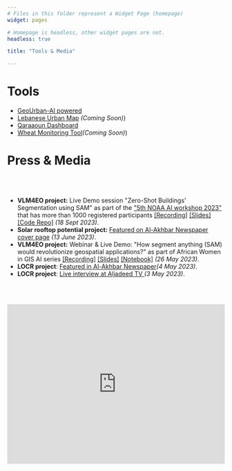 ```yaml
---
# Files in this folder represent a Widget Page (homepage)
widget: pages

# Homepage is headless, other widget pages are not.
headless: true

title: "Tools & Media"

---
```


<h1 class="mobile">Tools</h1>
<ul>
	<li><a href="http://geoai.cnrs.edu.lb/urbanmodels/" target="_blank">GeoUrban-AI powered</a></li>
	<li><a href="http://geoai.cnrs.edu.lb/urbanmap/" target="_blank">Lebanese Urban Map</a> <i>(Coming Soon)</i>)</li>
	<li><a href="http://geoai.cnrs.edu.lb/qaraaoun" target="_blank">Qaraaoun Dashboard</a></li>
	<li><a href="" target="_blank">Wheat Monitoring Tool</a><i>(Coming Soon)</i>)</li>
</ul>

<h1 class="mobile">Press & Media</h1>
<br><br>
<ul>
	<li><strong>VLM4EO project:</strong> Live Demo session "Zero-Shot Buildings' Segmentation using SAM" as part of the <a href="https://noaaai2023.sched.com/event/1SA4X/live-demo-zero-shot-buildings-segmentation-using-sam" target=_blank>"5th NOAA AI workshop 2023"</a> that has more than 1000 registered participants <a href="https://ncsu.zoom.us/rec/play/OgcHgr7YvYXmoAWwaz8bp_VMFsjSTasFpHcP6fsIlzRf_BG9mot6kjfwXynvvIYlLcoibzqZbBEhowgJ.flNYlRkOXC7eZoUe?canPlayFromShare=true&from=share_recording_detail&startTime=1695056412000&componentName=rec-play&originRequestUrl=https%3A%2F%2Fncsu.zoom.us%2Frec%2Fshare%2Fca8YOdXyDfMBDOto9eHqaoOcMzKRdg4LjqKtt2BPSxzzg96zEjGfKeY1dlIkdBCb.vStQgHc6ndVGDEHx%3FstartTime%3D1695056412000" target="_blank">[Recording]</a> <a href="../media/NOAAAI_GEOAI_18Sept2023.pdf" target="_blank">[Slides]</a> 
	<a href="https://github.com/geoaigroup/GEOAI-ECRS2023/tree/main/5th%20NOAA%20AI%20Workshop" target="_blank">[Code Repo]</a> <i>(18 Sept 2023)</i>.</li>
	<li><strong>Solar rooftop potential project:</strong> <a href="https://al-akhbar.com/Community/364188" target="_blank">Featured on Al-Akhbar Newspaper</a> 
	<a href="https://www.linkedin.com/posts/alighandour_featured-today-on-the-cover-page-of-al-akhbar-activity-7074321199274565633-yF8m" target="_blank">cover page</a> <i>(13 June 2023)</i>.</li>
	<li><strong>VLM4EO project:</strong> Webinar & Live Demo: "How segment anything (SAM) would revolutionize geospatial applications?" as part of African Women in GIS AI series <a href="https://www.youtube.com/watch?v=0gaQHdAFrzA" target="_blank">[Recording]</a> <a href="../media/SAM_26May2023/SAM_AliGhandour_26May2023.pdf" target="_blank">[Slides]</a> 
	<a href="https://colab.research.google.com/github/geoaigroup/geogroup-website/blob/main/content/media/SAM_26May2023/SAM_GEOAI_Demo.ipynb" target="_blank">[Notebook]</a> <i>(26 May 2023)</i>.</li>
	<li><strong>LOCR project</strong>: <a href="https://al-akhbar.com/Community/361987/" target="_blank">Featured in Al-Akhbar Newspaper</a><i>(4 May 2023)</i>.
	</li>
	<li><strong>LOCR project</strong>: <a target="_none" href="https://www.facebook.com/tamara.elzein1977/videos/253008400476438">Live interview at Aljadeed TV
	</a><i>(3 May 2023)</i>.</li>
</ul>


<br><br>
<iframe width="540" height="370" src="https://14acb9c5.sibforms.com/serve/MUIFAI4gEdKD_LM6xiGYxxHUfETq9vt20Qyar4MQKGGsut4ZpEjt5uBDzyciRnn_wLTa95sWSfH3puGlQHDSKqapompWo1Lw6ybOs0tzHSYH10ozihLgLzOfuXPybfGM_m_rnfNhyomP8Rg2_3pb-2hbMgsz4ybKaNdZA_FUEuF04518f1qtbSBdSMGFXNNFvLP5M0JSnK6e5x-P" frameborder="0" scrolling="auto" allowfullscreen style="display: block;margin-left: auto;margin-right: auto;max-width: 100%;"></iframe>
